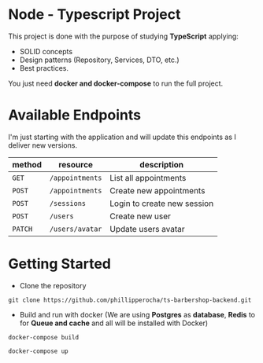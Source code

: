 # Node - Typescript Project



This project is done with the purpose of studying **TypeScript** applying:

- SOLID concepts
- Design patterns (Repository, Services, DTO, etc.)
- Best practices.

You just need **docker and docker-compose** to run the full project.



# Available Endpoints

I'm just starting with the application and will update this endpoints as I deliver new versions.



| method  | resource        | description                 |
| ------- | --------------- | --------------------------- |
| `GET`   | `/appointments` | List all appointments       |
| `POST`  | `/appointments` | Create new appointments     |
| `POST`  | `/sessions`     | Login to create new session |
| `POST`  | `/users`        | Create new user             |
| `PATCH` | `/users/avatar` | Update users avatar         |



# Getting Started

- Clone the repository

```shell
git clone https://github.com/phillipperocha/ts-barbershop-backend.git
```

- Build and run with docker (We are using **Postgres** as **database**, **Redis** to for **Queue and cache** and all will be installed with Docker)

```shell
docker-compose build

docker-compose up
```